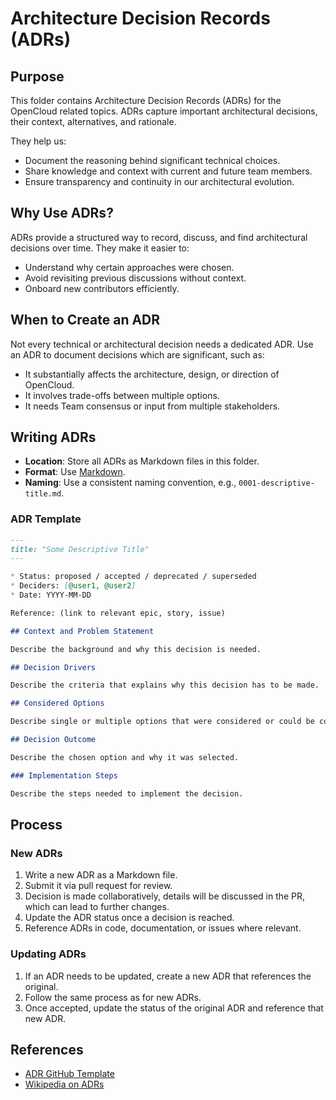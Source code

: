 # Architecture Decision Records (ADRs)

## Purpose

This folder contains Architecture Decision Records (ADRs) for the OpenCloud related topics.
ADRs capture important architectural decisions, their context, alternatives, and rationale.

They help us:

- Document the reasoning behind significant technical choices.
- Share knowledge and context with current and future team members.
- Ensure transparency and continuity in our architectural evolution.

## Why Use ADRs?

ADRs provide a structured way to record, discuss, and find architectural decisions over time.
They make it easier to:

- Understand why certain approaches were chosen.
- Avoid revisiting previous discussions without context.
- Onboard new contributors efficiently.

## When to Create an ADR

Not every technical or architectural decision needs a dedicated ADR.
Use an ADR to document decisions which are significant, such as:

* It substantially affects the architecture, design, or direction of OpenCloud.
* It involves trade-offs between multiple options.
* It needs Team consensus or input from multiple stakeholders.

## Writing ADRs

- **Location**: Store all ADRs as Markdown files in this folder.
- **Format**: Use [Markdown](https://commonmark.org/).
- **Naming**: Use a consistent naming convention, e.g., `0001-descriptive-title.md`.

### ADR Template

```markdown
---
title: "Some Descriptive Title"
---

* Status: proposed / accepted / deprecated / superseded
* Deciders: [@user1, @user2]
* Date: YYYY-MM-DD

Reference: (link to relevant epic, story, issue)

## Context and Problem Statement

Describe the background and why this decision is needed.

## Decision Drivers

Describe the criteria that explains why this decision has to be made.

## Considered Options

Describe single or multiple options that were considered or could be considered.

## Decision Outcome

Describe the chosen option and why it was selected.

### Implementation Steps

Describe the steps needed to implement the decision.
```

## Process

### New ADRs

1. Write a new ADR as a Markdown file.
2. Submit it via pull request for review.
3. Decision is made collaboratively, details will be discussed in the PR, which can lead to further changes.
4. Update the ADR status once a decision is reached.
5. Reference ADRs in code, documentation, or issues where relevant.

### Updating ADRs

1. If an ADR needs to be updated, create a new ADR that references the original.
2. Follow the same process as for new ADRs.
3. Once accepted, update the status of the original ADR and reference that new ADR.

## References

- [ADR GitHub Template](https://github.com/joelparkerhenderson/architecture_decision_record)
- [Wikipedia on ADRs](https://en.wikipedia.org/wiki/Architectural_decision)
